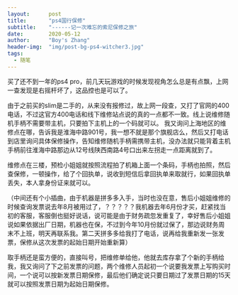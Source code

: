 ```yaml
---
layout:      post
title:       "ps4国行保修"
subtitle:    "------记一次难忘的索尼保修之旅"
date:        2020-05-12
author:      "Boy's Zhang"
header-img:  "img/post-bg-ps4-witcher3.jpg"
tags:
  - 随笔
---
```


买了还不到一年的ps4 pro，前几天玩游戏的时候发现视角怎么总是有点飘，上网一查发现是右摇杆坏了，这品控也是可以了。

由于之前买的slim是二手的，从来没有报修过，故上网一段查，又打了官网的400电话，不过这官方400电话和线下维修站点说的真的一点都不一致。线上说维修随机手柄不需要带主机，只要拍下主机上的一个码就可以。
我又询问上海地区的维修点在哪，告诉我是淮海中路901号，我一想不就是那个旗舰店么，然后又打电话到店里询问具体保修操作，告知维修随机手柄需携带主机，没办法就只能背着主机手柄前往淮海中路那边从12号线陕西南路4号口出来左拐走一点距离就到了。

维修点在三楼，预检小姐姐就按照流程拍了机箱上面一个条码，手柄也拍照，然后查保修，一顿操作，给了个回执单，说收到短信后拿回执单来取就行，如果回执单丢失，本人拿身份证来就可以。

（中间还有个小插曲，由于机器是拼多多入手，当时也没在意，售后小姐姐维修的时候查询发票说去年8月被用过了，？？？？？我机器去年6月份才买，赶紧找当初的客服，客服倒也挺好说话，说可能是由于财务疏忽发重复了，幸好售后小姐姐说如果依据出厂日期，机器也在保，不过到今年10月份就过保了，那边说财务周末不上班，明天再联系我。第二天拼多多给我打了电话，说再给我重新发一张发票，保修从这次发票的起始日期开始重新算）

取手柄还是蛮方便的，直接叫号，把维修单给他，他就去库存拿了个新的手柄给我，我又询问了下之前发票的问题，两个维修人员起初一个说要我发票上写购买时间，一个说可以按新发票日期保修，最后他们确定说只要日期过了发票日期的15天就可以按照发票日期为起始日期保修。
